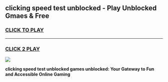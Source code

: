 
## clicking speed test unblocked - Play Unblocked Gmaes & Free
<h3>
<a href="https://news.freeplayer.one?title=clicking_speed_test_unblocked&ref=23F">CLICK TO PLAY</a></h3>
<hr>

<h3>
<a href="https://news.freeplayer.one?title=clicking_speed_test_unblocked&ref=23F">CLICK 2 PLAY</a>
  
</h3>

<a href="https://news.freeplayer.one?title=clicking_speed_test_unblocked&ref=23F/"><img src="https://clearcache.store/games.png"></a>


**clicking speed test unblocked games unblocked: Your Gateway to Fun and Accessible Online Gaming**
